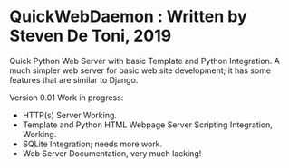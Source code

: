 # QuickWebDaemon : Written by Steven De Toni, 2019
Quick Python Web Server with basic Template and Python Integration.
A much simpler web server for basic web site development; it has some features that are similar to Django.

Version 0.01 Work in progress:
 * HTTP(s) Server Working.
 * Template and Python HTML Webpage Server Scripting Integration, Working.
 * SQLite Integration; needs more work.
 * Web Server Documentation, very much lacking!
 